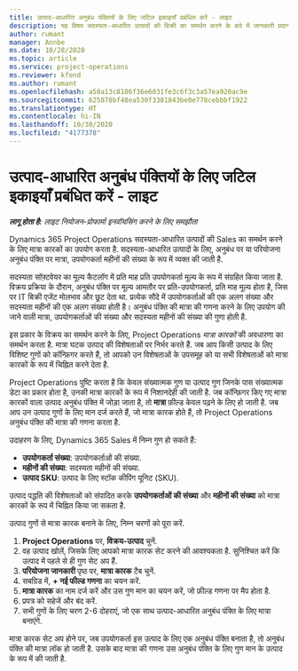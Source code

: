 ```yaml
---
title: उत्पाद-आधारित अनुबंध पंक्तियों के लिए जटिल इकाइयाँ प्रबंधित करें - लाइट
description: यह विषय सदस्यता-आधारित उत्पादों की बिक्री का समर्थन करने के बारे में जानकारी प्रदान करता है.
author: rumant
manager: Annbe
ms.date: 10/28/2020
ms.topic: article
ms.service: project-operations
ms.reviewer: kfend
ms.author: rumant
ms.openlocfilehash: a58a13c8186f36e6031fe3c6f3c3a57ea920ac9e
ms.sourcegitcommit: 625878bf48ea530f3381843be0e778cebbbf1922
ms.translationtype: HT
ms.contentlocale: hi-IN
ms.lasthandoff: 10/30/2020
ms.locfileid: "4177378"
---
```

# <a name="manage-complex-units-for-product-based-contract-lines---lite"></a>उत्पाद-आधारित अनुबंध पंक्तियों के लिए जटिल इकाइयाँ प्रबंधित करें - लाइट

_**लागू होता है:** लाइट नियोजन-प्रोफार्मा इनवॉयसिंग करने के लिए समझौता_

Dynamics 365 Project Operations सदस्यता-आधारित उत्पादों की Sales का समर्थन करने के लिए मात्रा कारकों का उपयोग करता है. सदस्यता-आधारित उत्पादों के लिए, अनुबंध पर या परियोजना अनुबंध पंक्ति पर मात्रा, उपयोगकर्ता महीनों की संख्या के रूप में व्यक्त की जाती है.

सदस्यता सॉफ़्टवेयर का मूल्य कैटलॉग में प्रति माह प्रति उपयोगकर्ता मूल्य के रूप में संग्रहित किया जाता है. विक्रय प्रक्रिया के दौरान, अनुबंध पंक्ति पर मूल्य आमतौर पर प्रति-उपयोगकर्ता, प्रति माह मूल्य होता है, जिस पर IT बिक्री एजेंट मोलभाव और छूट देता था. प्रत्येक सौदे में उपयोगकर्ताओं की एक अलग संख्या और सदस्यता महीनों की एक अलग संख्या होती है। अनुबंध पंक्ति की मात्रा की गणना करने के लिए उपयोग की जाने वाली मात्रा, उपयोगकर्ताओं की संख्या और सदस्यता महीनों की संख्या की गुणा होती है.

इस प्रकार के विक्रय का समर्थन करने के लिए, Project Operations *मात्रा कारकों* की अवधारणा का समर्थन करता है. मात्रा घटक उत्पाद की विशेषताओं पर निर्भर करते हैं. जब आप किसी उत्पाद के लिए विशिष्ट गुणों को कॉन्फ़िगर करते हैं, तो आपको उन विशेषताओं के उपसमूह को या सभी विशेषताओं को मात्रा कारकों के रूप में चिह्नित करने देता है.

Project Operations पुष्टि करता है कि केवल संख्यात्मक गुण या उत्पाद गुण जिनके पास संख्यात्मक डेटा का प्रकार होता है, उनकी मात्रा कारकों के रूप में निशानदेही की जाती है. जब कॉन्फ़िगर किए गए मात्रा कारकों वाला उत्पाद अनुबंध पंक्ति में जोड़ा जाता है, तो **मात्रा** फ़ील्ड केवल पढ़ने के लिए हो जाती है. जब आप उन उत्पाद गुणों के लिए मान दर्ज करते हैं, जो मात्रा कारक होते हैं, तो Project Operations अनुबंध पंक्ति की मात्रा की गणना करता है.

उदाहरण के लिए, Dynamics 365 Sales में निम्न गुण हो सकते हैं:

- **उपयोगकर्ता संख्या**: उपयोगकर्ताओं की संख्या.
- **महीनों की संख्या**: सदस्यता महीनों की संख्या.
- **उत्पाद SKU**: उत्पाद के लिए स्टॉक कीपिंग यूनिट (SKU).

उत्पाद पद्धति की विशेषताओं को संपादित करके **उपयोगकर्ताओं की संख्या** और **महीनों की संख्या** को मात्रा कारकों के रूप में चिह्नित किया जा सकता है.

उत्पाद गुणों से मात्रा कारक बनाने के लिए, निम्न चरणों को पूरा करें.

1. **Project Operations** पर, **विक्रय-उत्पाद** चुनें.
2. वह उत्पाद खोलें, जिसके लिए आपको मात्रा कारक सेट करने की आवश्यकता है. सुनिश्चित करें कि उत्पाद में पहले से ही गुण सेट अप हैं.
3. **परियोजना जानकारी** पृष्ठ पर, **मात्रा कारक** टैब चुनें.
4. सबग्रिड में, **+ नई फील्ड गणना** का चयन करें.
5. **मात्रा कारक** का नाम दर्ज करें और उस गुण मान का चयन करें, जो फ़ील्ड गणना पर मैप होता है.
6. प्रपत्र को सहेजें और बंद करें.
7. सभी गुणों के लिए चरण 2-6 दोहराएं, जो एक साथ उत्पाद-आधारित अनुबंध पंक्ति के लिए मात्रा बनाएंगे.

मात्रा कारक सेट अप होने पर, जब उपयोगकर्ता इस उत्पाद के लिए एक अनुबंध पंक्ति बनाता है, तो अनुबंध पंक्ति की मात्रा लॉक हो जाती है. उसके बाद मात्रा की गणना उस अनुबंध पंक्ति के लिए गुण मान के उत्पाद के रूप में की जाती है.
